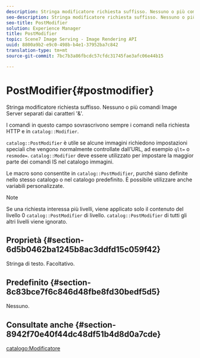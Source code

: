 ```yaml
---
description: Stringa modificatore richiesta suffisso. Nessuno o più comandi Image Server separati dai caratteri '&'.
seo-description: Stringa modificatore richiesta suffisso. Nessuno o più comandi Image Server separati dai caratteri '&'.
seo-title: PostModifier
solution: Experience Manager
title: PostModifier
topic: Scene7 Image Serving - Image Rendering API
uuid: 8800a9b2-e9c0-498b-b4e1-37952ba7c842
translation-type: tm+mt
source-git-commit: 7bc7b3a86fbcdc57cfdc31745fae3afc06e44b15

---
```



# PostModifier{#postmodifier}

Stringa modificatore richiesta suffisso. Nessuno o più comandi Image Server separati dai caratteri &#39;&amp;&#39;.

I comandi in questo campo sovrascrivono sempre i comandi nella richiesta HTTP e in `catalog::Modifier`.

`catalog::PostModifier` è utile se alcune immagini richiedono impostazioni speciali che vengono normalmente controllate dall’URL, ad esempio `qlt=` o `resmode=`. `catalog::Modifier` deve essere utilizzato per impostare la maggior parte dei comandi IS nel catalogo immagini.

Le macro sono consentite in `catalog::PostModifier`, purché siano definite nello stesso catalogo o nel catalogo predefinito. È possibile utilizzare anche variabili personalizzate.

>[!NOTE]
>
>Se una richiesta interessa più livelli, viene applicato solo il contenuto del livello 0 `catalog::PostModifier` di livello. `catalog::PostModifier` di tutti gli altri livelli viene ignorato.

## Proprietà {#section-6d5b0462ba1245b8ac3ddfd15c059f42}

Stringa di testo. Facoltativo.

## Predefinito {#section-8c83bce7f6c846d48fbe8fd30bedf5d5}

Nessuno.

## Consultate anche {#section-8942f70e40f44dc48df51b4d8d0a7cde}

[catalogo:Modificatore](../../../../../../is-api/image-catalog/image-serving-api-ref/c-image-catalog-reference/c-image-svg-data-reference/c-image-data-reference/r-modifier-cat.md#reference-d2c6884b3a2248fab81a112d27969834)
